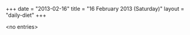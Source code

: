 +++
date = "2013-02-16"
title = "16 February 2013 (Saturday)"
layout = "daily-diet"
+++


\<no entries\>

